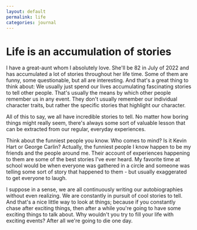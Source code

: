 ```yaml
---
layout: default
permalink: life
categories: journal
---
```


# Life is an accumulation of stories

I have a great-aunt whom I absolutely love. She'll be 82 in July of 2022 and has accumulated a lot of stories throughout her life time. Some of them are funny, some questionable, but all are interesting. And that's a great thing to think about: We usually just spend our lives accumulating fascinating stories to tell other people. That's usually the means by which other people remember us in any event. They don't usually remember our individual character traits, but rather the specific stories that highlight our character.

All of this to say, we all have incredible stories to tell. No matter how boring things might really seem, there's always some sort of valuable lesson that can be extracted from our regular, everyday experiences.

Think about the funniest people you know. Who comes to mind? Is it Kevin Hart or George Carlin? Actually, the funniest people I know happen to be my friends and the people around me. Their account of experiences happening to them are some of the best stories I've ever heard. My favorite time at school would be when everyone was gathered in a circle and someone was telling some sort of story that happened to them - but usually exaggerated to get everyone to laugh.

I suppose in a sense, we are all continuously writing our autobiographies without even realizing. We are constantly in pursuit of cool stories to tell. And that's a nice little way to look at things; because if you constantly chase after exciting things, then after a while you're going to have some exciting things to talk about. Why wouldn't you try to fill your life with exciting events? After all we're going to die one day.
